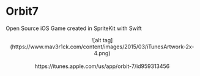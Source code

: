 # Orbit7
Open Source iOS Game created in SpriteKit with Swift
<center>
![alt tag](https://www.mav3r1ck.com/content/images/2015/03/iTunesArtwork-2x-4.png)
</center>
<br>
<center>
https://itunes.apple.com/us/app/orbit-7/id959313456 </center>


